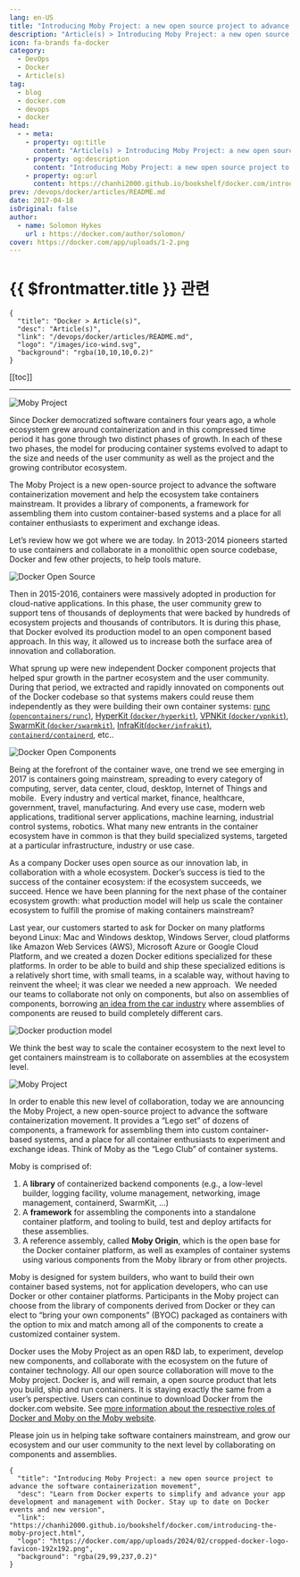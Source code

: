 ```yaml
---
lang: en-US
title: "Introducing Moby Project: a new open source project to advance the software containerization movement"
description: "Article(s) > Introducing Moby Project: a new open source project to advance the software containerization movement"
icon: fa-brands fa-docker
category:
  - DevOps
  - Docker
  - Article(s)
tag:
  - blog
  - docker.com
  - devops
  - docker
head:
  - - meta:
    - property: og:title
      content: "Article(s) > Introducing Moby Project: a new open source project to advance the software containerization movement"
    - property: og:description
      content: "Introducing Moby Project: a new open source project to advance the software containerization movement"
    - property: og:url
      content: https://chanhi2000.github.io/bookshelf/docker.com/introducing-the-moby-project.html
prev: /devops/docker/articles/README.md
date: 2017-04-18
isOriginal: false
author:
  - name: Solomon Hykes
    url : https://docker.com/author/solomon/
cover: https://docker.com/app/uploads/1-2.png
---
```


# {{ $frontmatter.title }} 관련

```component VPCard
{
  "title": "Docker > Article(s)",
  "desc": "Article(s)",
  "link": "/devops/docker/articles/README.md",
  "logo": "/images/ico-wind.svg",
  "background": "rgba(10,10,10,0.2)"
}
```

[[toc]]

---

<SiteInfo
  name="Introducing Moby Project: a new open source project to advance the software containerization movement"
  desc="Learn from Docker experts to simplify and advance your app development and management with Docker. Stay up to date on Docker events and new version"
  url="https://docker.com/blog/introducing-the-moby-project"
  logo="https://docker.com/app/uploads/2024/02/cropped-docker-logo-favicon-192x192.png"
  preview="https://docker.com/app/uploads/1-2.png"/>

![Moby Project](https://docker.com/app/uploads/1-2.png)

Since Docker democratized software containers four years ago, a whole ecosystem grew around containerization and in this compressed time period it has gone through two distinct phases of growth. In each of these two phases, the model for producing container systems evolved to adapt to the size and needs of the user community as well as the project and the growing contributor ecosystem.

The Moby Project is a new open-source project to advance the software containerization movement and help the ecosystem take containers mainstream. It provides a library of components, a framework for assembling them into custom container-based systems and a place for all container enthusiasts to experiment and exchange ideas.

Let’s review how we got where we are today. In 2013-2014 pioneers started to use containers and collaborate in a monolithic open source codebase, Docker and few other projects, to help tools mature.

![Docker Open Source](https://docker.com/app/uploads/2-2.png)

Then in 2015-2016, containers were massively adopted in production for cloud-native applications. In this phase, the user community grew to support tens of thousands of deployments that were backed by hundreds of ecosystem projects and thousands of contributors. It is during this phase, that Docker evolved its production model to an open component based approach. In this way, it allowed us to increase both the surface area of innovation and collaboration.

What sprung up were new independent Docker component projects that helped spur growth in the partner ecosystem and the user community. During that period, we extracted and rapidly innovated on components out of the Docker codebase so that systems makers could reuse them independently as they were building their own container systems: [runc (<FontIcon icon="iconfont icon-github"/>`opencontainers/runc`)](https://github.com/opencontainers/runc), [HyperKit (<FontIcon icon="iconfont icon-github"/>`docker/hyperkit`)](https://github.com/docker/hyperkit), [VPNKit (<FontIcon icon="iconfont icon-github"/>`docker/vpnkit`)](https://github.com/docker/vpnkit), [SwarmKit (<FontIcon icon="iconfont icon-github"/>`docker/swarmkit`)](https://github.com/docker/swarmkit), [InfraKit(<FontIcon icon="iconfont icon-github"/>`docker/infrakit`)](https://github.com/docker/infrakit), [<FontIcon icon="iconfont icon-github"/>`containerd/containerd`](https://github.com/containerd/containerd), etc..

![Docker Open Components](https://docker.com/app/uploads/3-2.png)

Being at the forefront of the container wave, one trend we see emerging in 2017 is containers going mainstream, spreading to every category of computing, server, data center, cloud, desktop, Internet of Things and mobile.  Every industry and vertical market, finance, healthcare, government, travel, manufacturing. And every use case, modern web applications, traditional server applications, machine learning, industrial control systems, robotics. What many new entrants in the container ecosystem have in common is that they build specialized systems, targeted at a particular infrastructure, industry or use case.

As a company Docker uses open source as our innovation lab, in collaboration with a whole ecosystem. Docker’s success is tied to the success of the container ecosystem: if the ecosystem succeeds, we succeed. Hence we have been planning for the next phase of the container ecosystem growth: what production model will help us scale the container ecosystem to fulfill the promise of making containers mainstream?

Last year, our customers started to ask for Docker on many platforms beyond Linux: Mac and Windows desktop, Windows Server, cloud platforms like Amazon Web Services (AWS), Microsoft Azure or Google Cloud Platform, and we created a dozen Docker editions specialized for these platforms. In order to be able to build and ship these specialized editions is a relatively short time, with small teams, in a scalable way, without having to reinvent the wheel; it was clear we needed a new approach.  We needed our teams to collaborate not only on components, but also on assemblies of components, borrowing [<FontIcon icon="fa-brands fa-wikipedia-w"/>an idea from the car industry](https://en.wikipedia.org/wiki/List_of_Volkswagen_Group_platforms) where assemblies of components are reused to build completely different cars.

![Docker production model](https://docker.com/app/uploads/4-2.png)

We think the best way to scale the container ecosystem to the next level to get containers mainstream is to collaborate on assemblies at the ecosystem level.

![Moby Project](https://docker.com/app/uploads/5-2.png)

In order to enable this new level of collaboration, today we are announcing the Moby Project, a new open-source project to advance the software containerization movement. It provides a “Lego set” of dozens of components, a framework for assembling them into custom container-based systems, and a place for all container enthusiasts to experiment and exchange ideas. Think of Moby as the “Lego Club” of container systems.

Moby is comprised of:

1. A **library** of containerized backend components (e.g., a low-level builder, logging facility, volume management, networking, image management, containerd, SwarmKit, …)
2. A **framework** for assembling the components into a standalone container platform, and tooling to build, test and deploy artifacts for these assemblies.
3. A reference assembly, called **Moby Origin**, which is the open base for the Docker container platform, as well as examples of container systems using various components from the Moby library or from other projects.

Moby is designed for system builders, who want to build their own container based systems, not for application developers, who can use Docker or other container platforms. Participants in the Moby project can choose from the library of components derived from Docker or they can elect to “bring your own components” (BYOC) packaged as containers with the option to mix and match among all of the components to create a customized container system.

Docker uses the Moby Project as an open R&D lab, to experiment, develop new components, and collaborate with the ecosystem on the future of container technology. All our open source collaboration will move to the Moby project. Docker is, and will remain, a open source product that lets you build, ship and run containers. It is staying exactly the same from a user’s perspective. Users can continue to download Docker from the docker.com website. See [<FontIcon icon="iconfont icon-moby"/>more information about the respective roles of Docker and Moby on the Moby website](https://mobyproject.org/#moby-and-docker).

Please join us in helping take software containers mainstream, and grow our ecosystem and our user community to the next level by collaborating on components and assemblies.

<!-- TODO: add ARTICLE CARD -->
```component VPCard
{
  "title": "Introducing Moby Project: a new open source project to advance the software containerization movement",
  "desc": "Learn from Docker experts to simplify and advance your app development and management with Docker. Stay up to date on Docker events and new version",
  "link": "https://chanhi2000.github.io/bookshelf/docker.com/introducing-the-moby-project.html",
  "logo": "https://docker.com/app/uploads/2024/02/cropped-docker-logo-favicon-192x192.png",
  "background": "rgba(29,99,237,0.2)"
}
```
